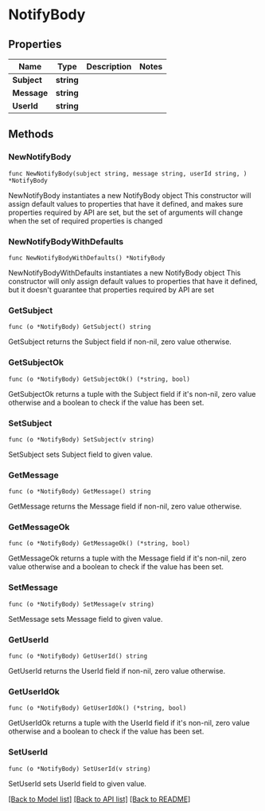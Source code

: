 # NotifyBody

## Properties

Name | Type | Description | Notes
------------ | ------------- | ------------- | -------------
**Subject** | **string** |  | 
**Message** | **string** |  | 
**UserId** | **string** |  | 

## Methods

### NewNotifyBody

`func NewNotifyBody(subject string, message string, userId string, ) *NotifyBody`

NewNotifyBody instantiates a new NotifyBody object
This constructor will assign default values to properties that have it defined,
and makes sure properties required by API are set, but the set of arguments
will change when the set of required properties is changed

### NewNotifyBodyWithDefaults

`func NewNotifyBodyWithDefaults() *NotifyBody`

NewNotifyBodyWithDefaults instantiates a new NotifyBody object
This constructor will only assign default values to properties that have it defined,
but it doesn't guarantee that properties required by API are set

### GetSubject

`func (o *NotifyBody) GetSubject() string`

GetSubject returns the Subject field if non-nil, zero value otherwise.

### GetSubjectOk

`func (o *NotifyBody) GetSubjectOk() (*string, bool)`

GetSubjectOk returns a tuple with the Subject field if it's non-nil, zero value otherwise
and a boolean to check if the value has been set.

### SetSubject

`func (o *NotifyBody) SetSubject(v string)`

SetSubject sets Subject field to given value.


### GetMessage

`func (o *NotifyBody) GetMessage() string`

GetMessage returns the Message field if non-nil, zero value otherwise.

### GetMessageOk

`func (o *NotifyBody) GetMessageOk() (*string, bool)`

GetMessageOk returns a tuple with the Message field if it's non-nil, zero value otherwise
and a boolean to check if the value has been set.

### SetMessage

`func (o *NotifyBody) SetMessage(v string)`

SetMessage sets Message field to given value.


### GetUserId

`func (o *NotifyBody) GetUserId() string`

GetUserId returns the UserId field if non-nil, zero value otherwise.

### GetUserIdOk

`func (o *NotifyBody) GetUserIdOk() (*string, bool)`

GetUserIdOk returns a tuple with the UserId field if it's non-nil, zero value otherwise
and a boolean to check if the value has been set.

### SetUserId

`func (o *NotifyBody) SetUserId(v string)`

SetUserId sets UserId field to given value.



[[Back to Model list]](../README.md#documentation-for-models) [[Back to API list]](../README.md#documentation-for-api-endpoints) [[Back to README]](../README.md)


